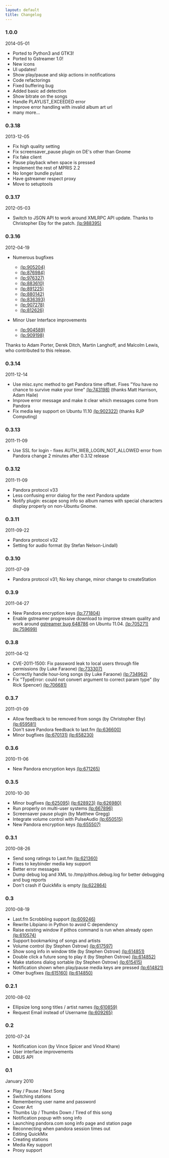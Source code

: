 ```yaml
---
layout: default
title: Changelog
---
```


### 1.0.0
2014-05-01
- Ported to Python3 and GTK3!
- Ported to Gstreamer 1.0!
- New icons
- UI updates!
- Show play/pause and skip actions in notifications
- Code refactorings
- Fixed buffering bug
- Added basic ad detection
- Show bitrate on the songs
- Handle PLAYLIST_EXCEEDED error
- Improve error handling with invalid album art url
- many more...

### 0.3.18
2013-12-05

- Fix high quality setting
- Fix screensaver_pause plugin on DE's other than Gnome
- Fix fake client
- Pause playback when space is pressed
- Implement the rest of MPRIS 2.2
- No longer bundle pylast
- Have gstreamer respect proxy
- Move to setuptools

### 0.3.17
2012-05-03

- Switch to JSON API to work around XMLRPC API update. Thanks to
    Christopher Eby for the patch.
    [(lp:988395)](https://bugs.launchpad.net/pithos/+bug/988395)

### 0.3.16
2012-04-19

- Numerous bugfixes
   - [(lp:905204)](https://bugs.launchpad.net/pithos/+bug/905204)
   - [(lp:876984)](https://bugs.launchpad.net/pithos/+bug/876984)
   - [(lp:976327)](https://bugs.launchpad.net/pithos/+bug/976327)
   - [(lp:883610)](https://bugs.launchpad.net/pithos/+bug/883610)
   - [(lp:891225)](https://bugs.launchpad.net/pithos/+bug/891225)
   - [(lp:880142)](https://bugs.launchpad.net/pithos/+bug/880142)
   - [(lp:836393)](https://bugs.launchpad.net/pithos/+bug/836393)
   - [(lp:907278)](https://bugs.launchpad.net/pithos/+bug/907278)
   - [(lp:812626)](https://bugs.launchpad.net/pithos/+bug/812626)
     
     
- Minor User Interface improvements
   - [(lp:904589)](https://bugs.launchpad.net/pithos/+bug/904589)
   - [(lp:909198)](https://bugs.launchpad.net/pithos/+bug/909198)
     
Thanks to Adam Porter, Derek Ditch, Martin Langhoff, and Malcolm Lewis, who contributed to this release.

### 0.3.14
2011-12-14

- Use misc.sync method to get Pandora time offset. Fixes "You have no chance
    to survive make your time" [(lp:743198)](https://bugs.launchpad.net/pithos/+bug/743198)
    (thanks Matt Harrison, Adam Haile)
- Improve error message and make it clear which messages come from Pandora
- Fix media key support on Ubuntu 11.10 [(lp:902322)](https://bugs.launchpad.net/pithos/+bug/902322) (thanks RJP Computing)

### 0.3.13
2011-11-09

- Use SSL for login - fixes AUTH_WEB_LOGIN_NOT_ALLOWED error from Pandora
    change 2 minutes after 0.3.12 release

### 0.3.12
2011-11-09

- Pandora protocol v33
- Less confusing error dialog for the next Pandora update
- Notify plugin: escape song info so album names with special characters
    display properly on non-Ubuntu Gnome.

### 0.3.11
2011-09-22

- Pandora protocol v32
- Setting for audio format (by Stefan Nelson-Lindall)

### 0.3.10
2011-07-09

- Pandora protocol v31; No key change, minor change to createStation

### 0.3.9
2011-04-27

- New Pandora encryption keys [(lp:771804)](https://bugs.launchpad.net/pithos/+bug/771804)
- Enable gstreamer progressive download to improve stream quality and work around [gstreamer bug 648786](https://bugzilla.gnome.org/show_bug.cgi?id=648786) on Ubuntu 11.04. [(lp:705271)](https://bugs.launchpad.net/pithos/+bug/705271) [(lp:759699)](https://bugs.launchpad.net/pithos/+bug/759699)

### 0.3.8
2011-04-12

- CVE-2011-1500: Fix password leak to local users through file permissions (by Luke Faraone) [(lp:733307)](https://bugs.launchpad.net/pithos/+bug/733307)
- Correctly handle hour-long songs (by Luke Faraone) [(lp:734962)](https://bugs.launchpad.net/pithos/+bug/734962)
- Fix "TypeError: could not convert argument to correct param type" (by Rick Spencer) [(lp:706681)](https://bugs.launchpad.net/pithos/+bug/706681)


### 0.3.7
2011-01-09

- Allow feedback to be removed from songs (by Christopher Eby) [(lp:659581)](https://bugs.launchpad.net/pithos/+bug/659581)
- Don't save Pandora feedback to last.fm [(lp:636600)](https://bugs.launchpad.net/pithos/+bug/636600)
- Minor bugfixes [(lp:670131)](https://bugs.launchpad.net/pithos/+bug/670131) [(lp:658230)](https://bugs.launchpad.net/pithos/+bug/658230)

### 0.3.6
2010-11-06

- New Pandora encryption keys [(lp:671265)](https://bugs.launchpad.net/pithos/+bug/671265)

### 0.3.5
2010-10-30

- Minor bugfixes [(lp:625095)](https://bugs.launchpad.net/pithos/+bug/625095) [(lp:628923)](https://bugs.launchpad.net/pithos/+bug/628923) [(lp:626980)](https://bugs.launchpad.net/pithos/+bug/626980) 
- Run properly on multi-user systems [(lp:667896)](https://bugs.launchpad.net/pithos/+bug/667896)
- Screensaver pause plugin (by Matthew Gregg)
- Integrate volume control with PulseAudio [(lp:650515)](https://bugs.launchpad.net/pithos/+bug/650515)
- New Pandora encryption keys [(lp:655507)](https://bugs.launchpad.net/pithos/+bug/625095)

### 0.3.1
2010-08-26

- Send song ratings to Last.fm [(lp:621360)](https://bugs.launchpad.net/pithos/+bug/621360)
- Fixes to keybinder media key support
- Better error messages
- Dump debug log and XML to /tmp/pithos.debug.log for better debugging and bug reports
- Don't crash if QuickMix is empty [(lp:622864)](https://bugs.launchpad.net/pithos/+bug/622864)

### 0.3
2010-08-19
   
- Last.fm Scrobbling support [(lp:609246)](https://bugs.launchpad.net/pithos/+bug/609246)
- Rewrite Libpiano in Python to avoid C dependency
- Raise existing window if pithos command is run when already open [(lp:610574)](https://bugs.launchpad.net/pithos/+bug/610574)
- Support bookmarking of songs and artists
- Volume control (by Stephen Ostrow) [(lp:617597)](https://bugs.launchpad.net/pithos/+bug/617597)
- Show song info in window title (by Stephen Ostrow) [(lp:614851)](https://bugs.launchpad.net/pithos/+bug/614851)
- Double click a future song to play it (by Stephen Ostrow) [(lp:614852)](https://bugs.launchpad.net/pithos/+bug/614852)
- Make stations dialog sortable (by Stephen Ostrow) [(lp:615415)](https://bugs.launchpad.net/pithos/+bug/615415)
- Notification shown when play/pause media keys are pressed [(lp:614821)](https://bugs.launchpad.net/pithos/+bug/614821)
- Other bugfixes [(lp:615160)](https://bugs.launchpad.net/pithos/+bug/615160) [(lp:614850)](https://bugs.launchpad.net/pithos/+bug/614850)
  
### 0.2.1
2010-08-02

- Ellipsize long song titles / artist names [(lp:610859)](https://bugs.launchpad.net/pithos/+bug/610859)
- Request Email instead of Username [(lp:609265)](https://bugs.launchpad.net/pithos/+bug/609265)

### 0.2
2010-07-24

- Notification icon (by Vince Spicer and Vinod Khare)
- User interface improvements
- DBUS API

### 0.1
January 2010

- Play / Pause / Next Song
- Switching stations
- Remembering user name and password
- Cover Art
- Thumbs Up / Thumbs Down / Tired of this song
- Notification popup with song info
- Launching pandora.com song info page and station page
- Reconnecting when pandora session times out
- Editing QuickMix
- Creating stations
- Media Key support
- Proxy support

